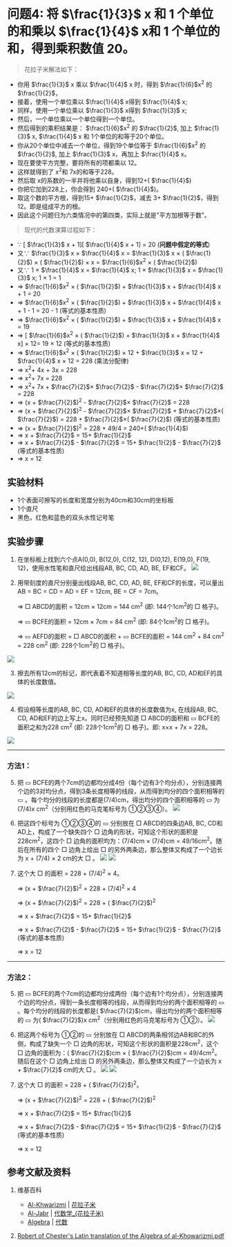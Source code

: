 # 问题4: 将  $\frac{1}{3}$ x 和 1 个单位的和乘以  $\frac{1}{4}$ x和 1 个单位的和，得到乘积数值 20。  

> 花拉子米解法如下：
>  
- 你用  $\frac{1}{3}$ x 乘以  $\frac{1}{4}$ x 时，得到  $\frac{1}{6}$x<sup>2</sup> 的  $\frac{1}{2}$，
- 接着，使用一个单位乘以  $\frac{1}{4}$ x得到  $\frac{1}{4}$ x;
- 同样，使用一个单位乘以  $\frac{1}{3}$ x得到  $\frac{1}{3}$ x;
- 然后，一个单位乘以一个单位得到一个单位。
- 然后得到的乘积结果是：  $\frac{1}{6}$x<sup>2</sup> 的  $\frac{1}{2}$, 加上  $\frac{1}{3}$ x,   $\frac{1}{4}$ x 和 1个单位的和等于20个单位。
- 你从20个单位中减去一个单位，得到19个单位等于 $\frac{1}{6}$x<sup>2</sup> 的  $\frac{1}{2}$, 加上  $\frac{1}{3}$ x，再加上  $\frac{1}{4}$ x。
- 现在要使平方完整，要将所有的项都乘以 12。
- 这样就得到了 x<sup>2</sup>和 7x的和等于228。
- 然后取 x的系数的一半并将他乘以自身，得到12+( $\frac{1}{4}$)
- 你把它加到228上，你会得到 240+( $\frac{1}{4}$)。
- 取这个数的平方根，得到15+ $\frac{1}{2}$，减去 3+ $\frac{1}{2}$，得到12。即是组成平方的根。
- 因此这个问题归为六类情况中的第四类，实际上就是"平方加根等于数"。

> 现代的代数演算过程如下：
>  
- ∵  [ $\frac{1}{3}$ x + 1][ $\frac{1}{4}$ x + 1] = 20	(**问题中假定的等式**)
- 又∵   $\frac{1}{3}$ x ×  $\frac{1}{4}$ x =  $\frac{1}{3}$ x × ( $\frac{1}{2}$) × ( $\frac{1}{2}$) × x =  $\frac{1}{6}$x<sup>2</sup> × ( $\frac{1}{2}$)
- 又∵ 1 ×  $\frac{1}{4}$ x =  $\frac{1}{4}$ x; 1 ×  $\frac{1}{3}$ x =  $\frac{1}{3}$ x; 1 × 1 = 1
- =>  $\frac{1}{6}$x<sup>2</sup> × ( $\frac{1}{2}$) +  $\frac{1}{3}$ x +  $\frac{1}{4}$ x + 1 = 20
- =>  $\frac{1}{6}$x<sup>2</sup> × ( $\frac{1}{2}$) +  $\frac{1}{3}$ x +  $\frac{1}{4}$ x + 1 - 1 = 20 - 1   (等式的基本性质)
- =>  $\frac{1}{6}$x<sup>2</sup> × ( $\frac{1}{2}$) +  $\frac{1}{3}$ x +  $\frac{1}{4}$ x = 19
- => [ $\frac{1}{6}$x<sup>2</sup> × ( $\frac{1}{2}$) +  $\frac{1}{3}$ x +  $\frac{1}{4}$ x] × 12= 19 × 12   (等式的基本性质) 
- =>  $\frac{1}{6}$x<sup>2</sup> × ( $\frac{1}{2}$) × 12 +  $\frac{1}{3}$ x × 12 +   $\frac{1}{4}$ x  × 12 = 228    (乘法分配律)
- => x<sup>2</sup>+ 4x + 3x = 228
- => x<sup>2</sup>+ 7x = 228
- => x<sup>2</sup>+ 7x +    $\frac{7}{2}$× $\frac{7}{2}$ -    $\frac{7}{2}$× $\frac{7}{2}$ = 228
- => (x +  $\frac{7}{2}$)<sup>2</sup> -    $\frac{7}{2}$× $\frac{7}{2}$ = 228
- => (x +  $\frac{7}{2}$)<sup>2</sup> -    $\frac{7}{2}$× $\frac{7}{2}$ +  $\frac{7}{2}$×( $\frac{7}{2}$) = 228 +  $\frac{7}{2}$×( $\frac{7}{2}$)  (等式的基本性质) 
- => (x +  $\frac{7}{2}$)<sup>2</sup> = 228 + 49/4 = 240+( $\frac{1}{4}$)
- => x +  $\frac{7}{2}$ = 15+ $\frac{1}{2}$
- => x +  $\frac{7}{2}$ -  $\frac{7}{2}$ = 15+ $\frac{1}{2}$ -  $\frac{7}{2}$   (等式的基本性质) 
- => x = 12

## 实验材料

- 1个表面可擦写的长度和宽度分别为40cm和30cm的坐标板
- 1个直尺
- 黑色，红色和蓝色的双头水性记号笔

## 实验步骤

1. 在坐标板上找到六个点A(0,0), B(12,0), C(12, 12), D(0,12), E(19,0), F(19, 12)，使用水性笔和直尺绘出线段AB, BC, CD, AD, BE, EF和CF。 
![](/images/函数和极限/花拉子米的《代数学》中典型的推演实验/问题4/1a1.jpg)

2. 用带刻度的直尺分别量出线段AB, BC, CD, AD, BE, EF和CF的长度，可以量出AB = BC = CD = AD = EF = 12cm, BE = CF = 7cm。

	=> □ ABCD的面积 = 12cm × 12cm = 144 cm<sup>2</sup> (即: 144个1cm<sup>2</sup>的 □ 格子)。 

	=> ▭ BCFE的面积 = 12cm × 7cm = 84 cm<sup>2</sup> (即: 84个1cm<sup>2</sup>的 □ 格子)。 

	=> ▭ AEFD的面积 = □ ABCD的面积 + ▭ BCFE的面积 = 144 cm<sup>2</sup> + 84 cm<sup>2</sup> = 228 cm<sup>2</sup> (即: 228个1cm<sup>2</sup>的 □ 格子)。
 
![](/images/函数和极限/花拉子米的《代数学》中典型的推演实验/问题4/1a2.jpg) 

3. 擦去所有12cm的标记，即代表着不知道相等长度的AB, BC, CD, AD和EF的具体的长度数值。

![](/images/函数和极限/花拉子米的《代数学》中典型的推演实验/问题4/1a3.jpg)

4. 假设相等长度的AB, BC, CD, AD和EF的具体的长度数值为x, 在线段AB, BC, CD, AD和EF的边上写上x。同时已经预先知道 □ ABCD的面积和 ▭ BCFE的面积之和为228 cm<sup>2</sup> (即: 228个1cm<sup>2</sup>的 □ 格子)。即: x×x + 7x = 228。 

![](/images/函数和极限/花拉子米的《代数学》中典型的推演实验/问题4/1a4.jpg)

-----------------------------
### 方法1：

5. 把 ▭ BCFE的两个7cm的边都均分成4份（每个边有3个均分点），分别连接两个边的3对均分点，得到3条长度相等的线段，从而得到均分的四个面积相等的 ▭ 。每个均分的线段的长度都是(7/4)cm，得出均分的四个面积相等的 ▭ 为(7/4)x cm<sup>2</sup>（分别用红色的马克笔标号为 ①②③④）。
![](/images/函数和极限/花拉子米的《代数学》中典型的推演实验/问题4/1a5.jpg)

6. 把这四个标号为 ①②③④的 ▭ 分别放在 □ ABCD的四条边AB, BC, CD和AD上，构成了一个缺失四个 □ 边角的形状，可知这个形状的面积是228cm<sup>2</sup>，这四个 □ 边角的面积均为：(7/4)cm × (7/4)cm = 49/16cm<sup>2</sup>。随后在所有的四个 □ 边角上绘出 □ 的另外两条边，那么整体又构成了一个边长为 x + (7/4) × 2 cm的大 □ 。
![](/images/函数和极限/花拉子米的《代数学》中典型的推演实验/问题4/1a6_1.jpg)
![](/images/函数和极限/花拉子米的《代数学》中典型的推演实验/问题4/1a6_2.jpg)

7. 这个大 □ 的面积 = 228 +  (7/4)<sup>2</sup> × 4。

	=> (x +  $\frac{7}{2}$)<sup>2</sup> = 228 +  (7/4)<sup>2</sup> × 4

	=> (x +  $\frac{7}{2}$)<sup>2</sup> = 228 +  ( $\frac{7}{2}$)<sup>2</sup>
	
	=> x +  $\frac{7}{2}$ = 15+ $\frac{1}{2}$

	=> x +  $\frac{7}{2}$ -  $\frac{7}{2}$ = 15+ $\frac{1}{2}$ -  $\frac{7}{2}$   (等式的基本性质) 
	
	=> x = 12

-----------------------------
### 方法2：

5. 把 ▭ BCFE的两个7cm的边都均分成两份（每个边有1个均分点），分别连接两个边的均分点，得到一条长度相等的线段，从而得到均分的两个面积相等的 ▭ 。每个均分的线段的长度都是( $\frac{7}{2}$)cm，得出均分的两个面积相等的 ▭ 为( $\frac{7}{2}$)x cm<sup>2</sup>（分别用红色的马克笔标号为 ①②）。
![](/images/函数和极限/花拉子米的《代数学》中典型的推演实验/问题4/1a8.jpg)

6. 把这两个标号为 ①②的 ▭ 分别放在 □ ABCD的两条相邻边AB和BC的外侧，构成了缺失一个 □ 边角的形状，可知这个形状的面积是228cm<sup>2</sup>，这个 □ 边角的面积为：( $\frac{7}{2}$)cm × ( $\frac{7}{2}$)cm = 49/4cm<sup>2</sup>。随后在这个 □ 边角上绘出 □ 的另外两条边，那么整体又构成了一个边长为 x +  $\frac{7}{2}$ cm的大 □ 。
![](/images/函数和极限/花拉子米的《代数学》中典型的推演实验/问题4/1a9_1.jpg)
![](/images/函数和极限/花拉子米的《代数学》中典型的推演实验/问题4/1a9_2.jpg)

7. 这个大 □ 的面积 = 228 +  ( $\frac{7}{2}$)<sup>2</sup>。

	=> (x +  $\frac{7}{2}$)<sup>2</sup> = 228 +  ( $\frac{7}{2}$)<sup>2</sup>

	=> x +  $\frac{7}{2}$ = 15+ $\frac{1}{2}$

	=> x +  $\frac{7}{2}$ -  $\frac{7}{2}$ = 15+ $\frac{1}{2}$ -  $\frac{7}{2}$   (等式的基本性质) 

	=> x = 12

## 参考文献及资料

1. 维基百科
	- [Al-Khwarizmi](https://en.wikipedia.org/wiki/Al-Khwarizmi) | [花拉子米](https://zh.wikipedia.org/wiki/花拉子米) 
	- [Al-Jabr](https://en.wikipedia.org/wiki/Al-Jabr) | [代数学_(花拉子米)](https://zh.wikipedia.org/wiki/代数学 (花拉子米)) 
	- [Algebra](https://en.wikipedia.org/wiki/Algebra) | [代数](https://zh.wikipedia.org/wiki/代数) 

2. [Robert of Chester's Latin translation of the Algebra of al-Khowarizmi.pdf](https://www.wilbourhall.org/pdfs/mbp/robertofchesters00khuw.pdf) 




